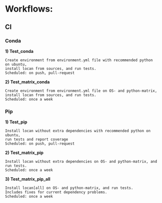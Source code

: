 # Workflows:

## CI

### Conda
**1) Test_conda**

    Create environment from environment.yml file with recommended python on ubuntu, 
    install locan from sources, and run tests.
    Scheduled: on push, pull-request

**2) Test_matrix_conda**

    Create environment from environment.yml file on OS- and python-matrix,
    install locan from sources, and run tests.
    Scheduled: once a week

### Pip

**1) Test_pip**
    
    Install locan without extra dependencies with recommended python on ubuntu, 
    run tests and report coverage
    Scheduled: on push, pull-request

**2) Test_matrix_pip**

    Install locan without extra dependencies on OS- and python-matrix, and run tests.
    Scheduled: once a week

**3) Test_matrix_pip_all**

    Install locan[all] on OS- and python-matrix, and run tests.
    Includes fixes for current dependency problems.
    Scheduled: once a week
